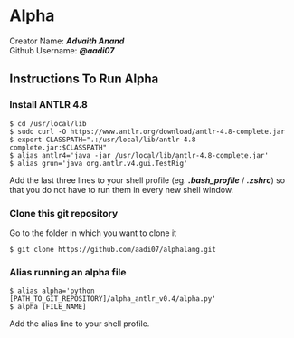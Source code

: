 # Alpha

Creator Name: ___Advaith Anand___  
Github Username: ___@aadi07___

## Instructions To Run Alpha

### Install ANTLR 4.8

    $ cd /usr/local/lib
    $ sudo curl -O https://www.antlr.org/download/antlr-4.8-complete.jar 
    $ export CLASSPATH=".:/usr/local/lib/antlr-4.8-complete.jar:$CLASSPATH"
    $ alias antlr4='java -jar /usr/local/lib/antlr-4.8-complete.jar'
    $ alias grun='java org.antlr.v4.gui.TestRig'

Add the last three lines to your shell profile (eg. ___.bash_profile___ / ___.zshrc___) so that you do not have to run them in every new shell window.

### Clone this git repository

Go to the folder in which you want to clone it

`$ git clone https://github.com/aadi07/alphalang.git`

### Alias running an alpha file

    $ alias alpha='python [PATH_TO_GIT_REPOSITORY]/alpha_antlr_v0.4/alpha.py'
    $ alpha [FILE_NAME]

Add the alias line to your shell profile.
